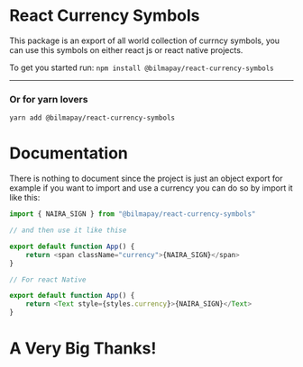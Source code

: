 # React Currency Symbols

This package is an export of all world collection of currncy symbols, you can use this symbols on either react js or react native projects.

To get you started run:
`npm install @bilmapay/react-currency-symbols`

---

### Or for yarn lovers

`yarn add @bilmapay/react-currency-symbols`

# Documentation

There is nothing to document since the project is just an object export for example if you want to import and use a currency you can do so by import it like this:

```js
import { NAIRA_SIGN } from "@bilmapay/react-currency-symbols"

// and then use it like thise

export default function App() {
	return <span className="currency">{NAIRA_SIGN}</span>
}

// For react Native

export default function App() {
	return <Text style={styles.currency}>{NAIRA_SIGN}</Text>
}
```

# A Very Big Thanks!
